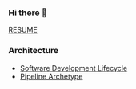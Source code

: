 ### Hi there 👋

[RESUME](https://github.com/davidegaspar/davidegaspar/blob/master/RESUME.md)

### Architecture

- [Software Development Lifecycle](architecture/sdlc.md)
- [Pipeline Archetype](./architecture/pipeline.md)

